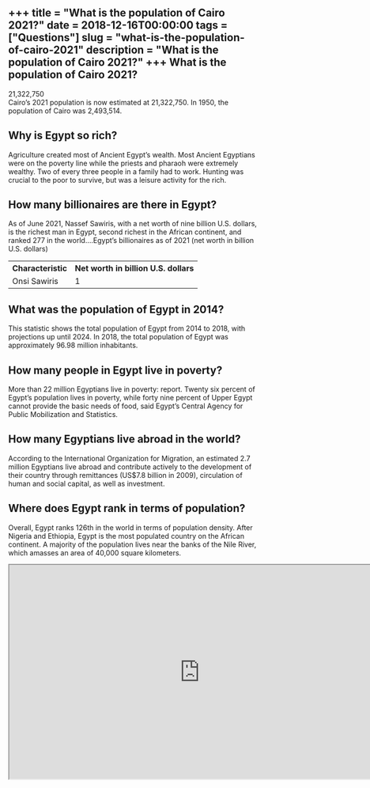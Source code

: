 +++
title = "What is the population of Cairo 2021?"
date = 2018-12-16T00:00:00
tags = ["Questions"]
slug = "what-is-the-population-of-cairo-2021"
description = "What is the population of Cairo 2021?"
+++
What is the population of Cairo 2021?
-------------------------------------

21,322,750  
Cairo’s 2021 population is now estimated at 21,322,750. In 1950, the population of Cairo was 2,493,514.

Why is Egypt so rich?
---------------------

Agriculture created most of Ancient Egypt’s wealth. Most Ancient Egyptians were on the poverty line while the priests and pharaoh were extremely wealthy. Two of every three people in a family had to work. Hunting was crucial to the poor to survive, but was a leisure activity for the rich.

How many billionaires are there in Egypt?
-----------------------------------------

As of June 2021, Nassef Sawiris, with a net worth of nine billion U.S. dollars, is the richest man in Egypt, second richest in the African continent, and ranked 277 in the world….Egypt’s billionaires as of 2021 (net worth in billion U.S. dollars)

<table><tr><th>Characteristic</th><th>Net worth in billion U.S. dollars</th></tr><tr><td>Onsi Sawiris</td><td>1</td></tr></table>

What was the population of Egypt in 2014?
-----------------------------------------

This statistic shows the total population of Egypt from 2014 to 2018, with projections up until 2024. In 2018, the total population of Egypt was approximately 96.98 million inhabitants.

How many people in Egypt live in poverty?
-----------------------------------------

More than 22 million Egyptians live in poverty: report. Twenty six percent of Egypt’s population lives in poverty, while forty nine percent of Upper Egypt cannot provide the basic needs of food, said Egypt’s Central Agency for Public Mobilization and Statistics.

How many Egyptians live abroad in the world?
--------------------------------------------

According to the International Organization for Migration, an estimated 2.7 million Egyptians live abroad and contribute actively to the development of their country through remittances (US$7.8 billion in 2009), circulation of human and social capital, as well as investment.

Where does Egypt rank in terms of population?
---------------------------------------------

Overall, Egypt ranks 126th in the world in terms of population density. After Nigeria and Ethiopia, Egypt is the most populated country on the African continent. A majority of the population lives near the banks of the Nile River, which amasses an area of 40,000 square kilometers.

<iframe allow="accelerometer; autoplay; clipboard-write; encrypted-media; gyroscope; picture-in-picture" allowfullscreen="" class="__youtube_prefs__  epyt-is-override  no-lazyload" data-no-lazy="1" data-origheight="433" data-origwidth="770" data-skipgform_ajax_framebjll="" height="433" id="_ytid_52286" loading="lazy" src="https://www.youtube.com/embed/WqJd8slanIo?enablejsapi=1&autoplay=0&cc_load_policy=0&cc_lang_pref=&iv_load_policy=1&loop=0&modestbranding=0&rel=1&fs=1&playsinline=0&autohide=2&theme=dark&color=red&controls=1&" title="YouTube player" width="770"></iframe>